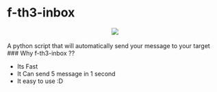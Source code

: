 # <b>f-th3-inbox</b>
<center>
<a href="https://twitter.com/th3wantedboy">
      <img src="https://img.shields.io/twitter/follow/th3wantedboy?style=social">
  </a>
      </center>
      <br/>
A python script that will automatically send your message to your target
<br/>
### Why f-th3-inbox ??

- Its Fast
- It Can send 5 message in 1 second
- It easy to use :D
